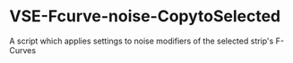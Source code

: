 # VSE-Fcurve-noise-CopytoSelected
A script which applies settings to noise modifiers of the selected strip's F-Curves
